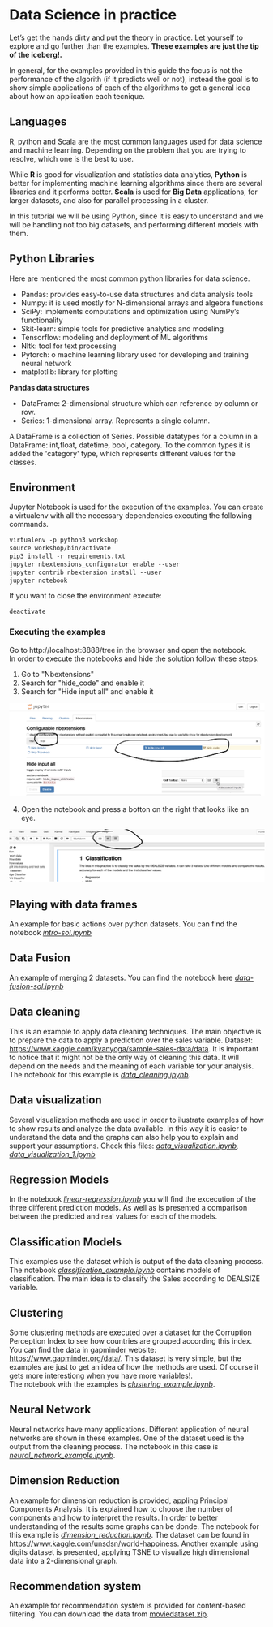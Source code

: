 
# Data Science in practice
Let’s get the hands dirty and put the theory in practice. Let yourself to explore and go further than the examples. 
**These examples are just the tip of the iceberg!.**   

In general, for the examples provided in this guide the focus is not the performance of the algorith (if it predicts well or not), instead the goal is to show simple applications of each of the algorithms to get a general idea about how an application each tecnique. 

## Languages 
R, python and Scala are the most common languages used for data science and machine learning. Depending on the problem that you are trying to resolve, which one is the best to use.

While **R** is good for visualization and statistics data analytics, **Python** is better for implementing machine learning algorithms since there are several libraries and it performs better. **Scala** is used for **Big Data** applications, for larger datasets, and also for parallel processing in a cluster.

In this tutorial we will be using Python, since it is easy to understand and we will be handling not too big datasets, and performing different models with them.

## Python Libraries
Here are mentioned the most common python libraries for data science.  

- Pandas: provides easy-to-use data structures and data analysis tools 
- Numpy: it is used mostly for N-dimensional arrays and algebra functions
- SciPy: implements computations and optimization using NumPy’s functionality
- Skit-learn: simple tools for predictive analytics and modeling
- Tensorflow:  modeling and deployment of ML algorithms
- Nltk: tool for text processing
- Pytorch: o machine learning library used for developing and training neural network
- matplotlib: library for plotting

**Pandas data structures**   
- DataFrame: 2-dimensional structure which can reference by column or row.  
- Series: 1-dimensional array. Represents a single column. 

A DataFrame is a collection of Series. 
Possible datatypes for a column in a DataFrame: int,float, datetime, bool, category. To the common types it is added the 'category' type, which represents different values for the classes.  

## Environment
Jupyter Notebook is used for the execution of the examples. 
You can create a virtualenv with all the necessary dependencies executing the following commands.
```console
virtualenv -p python3 workshop  
source workshop/bin/activate  
pip3 install -r requirements.txt   
jupyter nbextensions_configurator enable --user
jupyter contrib nbextension install --user
jupyter notebook 
```  
If you want to close the environment execute: 
```console
deactivate
```
### Executing the examples 
Go to http://localhost:8888/tree in the browser and open the notebook.   
In order to execute the notebooks and hide the solution follow these steps:
   
1. Go to "Nbextensions"  
2. Search for "hide_code" and enable it 
3. Search for "Hide input all" and enable it   
   
![Enable extension](nbextensions.png)  

4. Open the notebook and press a botton on the right that looks like an eye. 
   
![Hide code](hide_code.png)    

## Playing with data frames 
An example for basic actions over python datasets. You can find the notebook *[intro-sol.ipynb](intro-sol.ipynb)*

## Data Fusion
An example of merging 2 datasets. You can find the notebook here *[data-fusion-sol.ipynb](data-fusion-sol.ipynb)*

## Data cleaning
This is an example to apply data cleaning techniques. The main objective is to prepare the data to apply a prediction over the sales variable. 
Dataset: https://www.kaggle.com/kyanyoga/sample-sales-data/data. 
It is important to notice that it might not be the only way of cleaning this data. It will depend on the needs and the meaning of each variable for your analysis.
The notebook for this example is *[data_cleaning.ipynb](data_cleaning.ipynb)*.  

## Data visualization  
Several visualization methods are used in order to ilustrate examples of how to show results and analyze the data available. In this way it is easier to understand the data and the graphs can also help you to explain and support your assumptions. Check this files: *[data_visualization.ipynb](data_visualization.ipynb), [data_visualization_1.ipynb](data_visualization_1.ipynb)*

## Regression Models
In the notebook *[linear-regression.ipynb](linear-regression.ipynb)* you will find the excecution of the three different prediction models. As well as is presented a comparison between the predicted and real values for each of the models.   

## Classification Models
This examples use the dataset which is output of the data cleaning process. The notebook *[classification_example.ipynb](classification_example.ipynb)* contains models of classification. The main idea is to classify the Sales according to DEALSIZE variable. 

## Clustering
Some clustering methods are executed over a dataset for the Corruption Perception Index to see how countries are grouped according this index. You can find the data in gapminder website: https://www.gapminder.org/data/. This dataset is very simple, but the examples are just to get an idea of how the methods are used. Of course it gets more interestiong when you have more variables!.   
The notebook with the examples is *[clustering_example.ipynb](clustering_example.ipynb)*.

## Neural Network
Neural networks have many applications. Different application of neural networks are shown in these examples. One of the dataset used is the output from the cleaning process. The notebook in this case is *[neural_network_example.ipynb](neural_network_example.ipynb)*.

## Dimension Reduction  
An example for dimension reduction is provided, appling Principal Components Analysis. It is explained how to choose the number of components and how to interpret the results. In order to better understanding of the results some graphs can be donde. The notebook for this example is *[dimension_reduction.ipynb](dimension_reduction.ipynb)*. The dataset can be found in https://www.kaggle.com/unsdsn/world-happiness.
Another example using digits dataset is presented, applying TSNE to visualize high dimensional data into a 2-dimensional graph.   


## Recommendation system
An example for recommendation system is provided for content-based filtering. You can download the data from [moviedataset.zip](https://s3-api.us-geo.objectstorage.softlayer.net/cf-courses-data/CognitiveClass/ML0101ENv3/labs/moviedataset.zip). 



